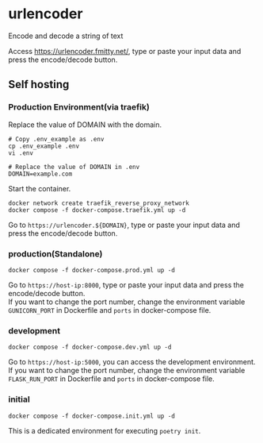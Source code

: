 # urlencoder
Encode and decode a string of text

Access https://urlencoder.fmitty.net/, type or paste your input data and press the encode/decode button.
## Self hosting
### Production Environment(via traefik)
Replace the value of DOMAIN with the domain.
```
# Copy .env_example as .env
cp .env_example .env
vi .env
```
```
# Replace the value of DOMAIN in .env
DOMAIN=example.com
```
Start the container.
```
docker network create traefik_reverse_proxy_network
docker compose -f docker-compose.traefik.yml up -d
```
Go to `https://urlencoder.${DOMAIN}`, type or paste your input data and press the encode/decode button.  
### production(Standalone)
```
docker compose -f docker-compose.prod.yml up -d
```
Go to `https://host-ip:8000`, type or paste your input data and press the encode/decode button.  
If you want to change the port number, change the environment variable `GUNICORN_PORT` in Dockerfile and `ports` in docker-compose file.
### development
```
docker compose -f docker-compose.dev.yml up -d
```
Go to `https://host-ip:5000`, you can access the development environment.
If you want to change the port number, change the environment variable `FLASK_RUN_PORT` in Dockerfile and `ports` in docker-compose file.
### initial
```
docker compose -f docker-compose.init.yml up -d
```
This is a dedicated environment for executing `poetry init`.
